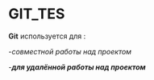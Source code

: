 # GIT_TES

**Git** используется для :

-*совместной работы над проектом*

-***для удалённой работы над проектом*** 

